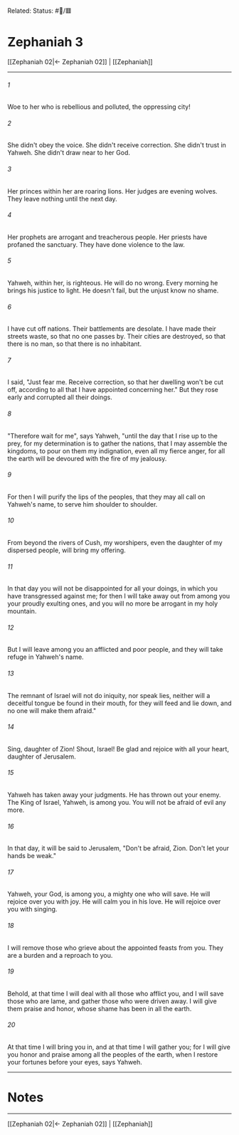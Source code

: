 Related:
Status: #📖/🟥
# Zephaniah 3

[[Zephaniah 02|← Zephaniah 02]] | [[Zephaniah]]
***



###### 1 
Woe to her who is rebellious and polluted, the oppressing city! 

###### 2 
She didn't obey the voice. She didn't receive correction. She didn't trust in Yahweh. She didn't draw near to her God. 

###### 3 
Her princes within her are roaring lions. Her judges are evening wolves. They leave nothing until the next day. 

###### 4 
Her prophets are arrogant and treacherous people. Her priests have profaned the sanctuary. They have done violence to the law. 

###### 5 
Yahweh, within her, is righteous. He will do no wrong. Every morning he brings his justice to light. He doesn't fail, but the unjust know no shame. 

###### 6 
I have cut off nations. Their battlements are desolate. I have made their streets waste, so that no one passes by. Their cities are destroyed, so that there is no man, so that there is no inhabitant. 

###### 7 
I said, "Just fear me. Receive correction, so that her dwelling won't be cut off, according to all that I have appointed concerning her." But they rose early and corrupted all their doings. 

###### 8 
"Therefore wait for me", says Yahweh, "until the day that I rise up to the prey, for my determination is to gather the nations, that I may assemble the kingdoms, to pour on them my indignation, even all my fierce anger, for all the earth will be devoured with the fire of my jealousy. 

###### 9 
For then I will purify the lips of the peoples, that they may all call on Yahweh's name, to serve him shoulder to shoulder. 

###### 10 
From beyond the rivers of Cush, my worshipers, even the daughter of my dispersed people, will bring my offering. 

###### 11 
In that day you will not be disappointed for all your doings, in which you have transgressed against me; for then I will take away out from among you your proudly exulting ones, and you will no more be arrogant in my holy mountain. 

###### 12 
But I will leave among you an afflicted and poor people, and they will take refuge in Yahweh's name. 

###### 13 
The remnant of Israel will not do iniquity, nor speak lies, neither will a deceitful tongue be found in their mouth, for they will feed and lie down, and no one will make them afraid." 

###### 14 
Sing, daughter of Zion! Shout, Israel! Be glad and rejoice with all your heart, daughter of Jerusalem. 

###### 15 
Yahweh has taken away your judgments. He has thrown out your enemy. The King of Israel, Yahweh, is among you. You will not be afraid of evil any more. 

###### 16 
In that day, it will be said to Jerusalem, "Don't be afraid, Zion. Don't let your hands be weak." 

###### 17 
Yahweh, your God, is among you, a mighty one who will save. He will rejoice over you with joy. He will calm you in his love. He will rejoice over you with singing. 

###### 18 
I will remove those who grieve about the appointed feasts from you. They are a burden and a reproach to you. 

###### 19 
Behold, at that time I will deal with all those who afflict you, and I will save those who are lame, and gather those who were driven away. I will give them praise and honor, whose shame has been in all the earth. 

###### 20 
At that time I will bring you in, and at that time I will gather you; for I will give you honor and praise among all the peoples of the earth, when I restore your fortunes before your eyes, says Yahweh.

---
# Notes


***
[[Zephaniah 02|← Zephaniah 02]] | [[Zephaniah]]
